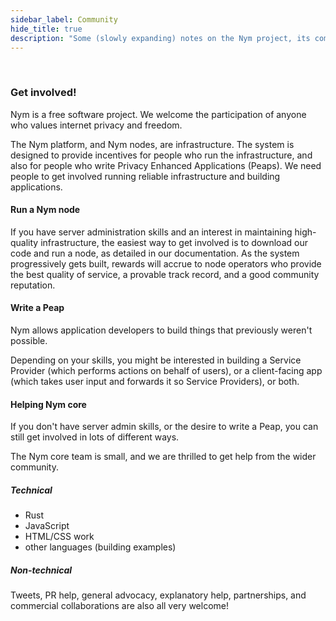 ```yaml
---
sidebar_label: Community
hide_title: true 
description: "Some (slowly expanding) notes on the Nym project, its community and governance."
---
```


<br />

### Get involved!

Nym is a free software project. We welcome the participation of anyone who values internet privacy and freedom.

The Nym platform, and Nym nodes, are infrastructure. The system is designed to provide incentives for people who run the infrastructure, and also for people who write Privacy Enhanced Applications (Peaps). We need people to get involved running reliable infrastructure and building applications.

#### Run a Nym node

If you have server administration skills and an interest in maintaining high-quality infrastructure, the easiest way to get involved is to download our code and run a node, as detailed in our documentation. As the system progressively gets built, rewards will accrue to node operators who provide the best quality of service, a provable track record, and a good community reputation.

#### Write a Peap

Nym allows application developers to build things that previously weren't possible.

Depending on your skills, you might be interested in building a Service Provider (which performs actions on behalf of users), or a client-facing app (which takes user input and forwards it so Service Providers), or both.

#### Helping Nym core

If you don't have server admin skills, or the desire to write a Peap, you can still get involved in lots of different ways.

The Nym core team is small, and we are thrilled to get help from the wider community.

##### Technical

- Rust
- JavaScript
- HTML/CSS work
- other languages (building examples)

##### Non-technical

Tweets, PR help, general advocacy, explanatory help, partnerships, and commercial collaborations are also all very welcome!
